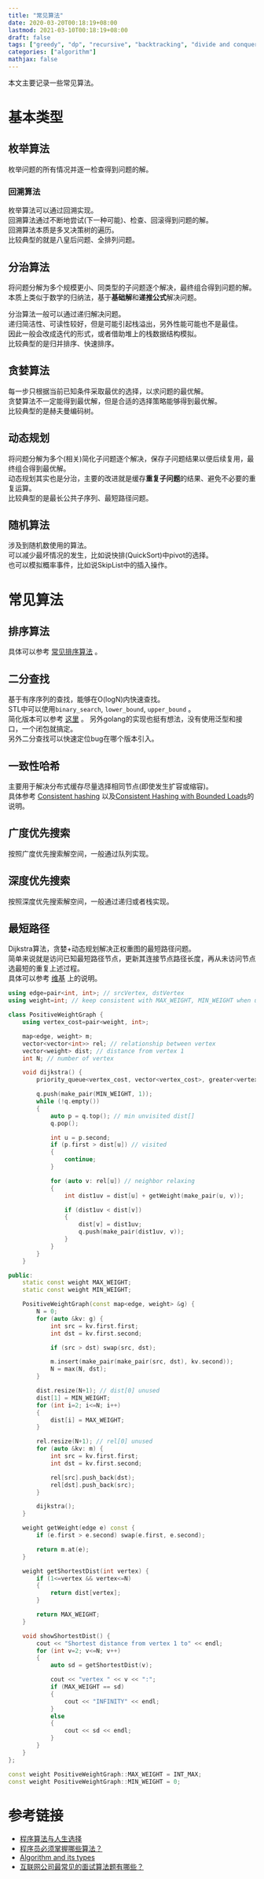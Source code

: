 ```yaml
---
title: "常见算法"
date: 2020-03-20T00:18:19+08:00
lastmod: 2021-03-10T00:18:19+08:00
draft: false
tags: ["greedy", "dp", "recursive", "backtracking", "divide and conquer", "random", "enumeration"]
categories: ["algorithm"]
mathjax: false
---
```


本文主要记录一些常见算法。  
<!--more-->

# 基本类型
## 枚举算法
枚举问题的所有情况并逐一检查得到问题的解。  

### 回溯算法
枚举算法可以通过回溯实现。  
回溯算法通过不断地尝试(下一种可能)、检查、回滚得到问题的解。  
回溯算法本质是多叉决策树的遍历。  
比较典型的就是八皇后问题、全排列问题。  

## 分治算法
将问题分解为多个规模更小、同类型的子问题逐个解决，最终组合得到问题的解。  
本质上类似于数学的归纳法，基于**基础解**和**递推公式**解决问题。  

分治算法一般可以通过递归解决问题。  
递归简洁性、可读性较好，但是可能引起栈溢出，另外性能可能也不是最佳。  
因此一般会改成迭代的形式，或者借助堆上的栈数据结构模拟。  
比较典型的是归并排序、快速排序。  

## 贪婪算法
每一步只根据当前已知条件采取最优的选择，以求问题的最优解。  
贪婪算法不一定能得到最优解，但是合适的选择策略能够得到最优解。  
比较典型的是赫夫曼编码树。  

## 动态规划
将问题分解为多个(相关)简化子问题逐个解决，保存子问题结果以便后续复用，最终组合得到最优解。  
动态规划其实也是分治，主要的改进就是缓存**重复子问题**的结果、避免不必要的重复运算。  
比较典型的是最长公共子序列、最短路径问题。  

## 随机算法
涉及到随机数使用的算法。  
可以减少最坏情况的发生，比如说快排(QuickSort)中pivot的选择。  
也可以模拟概率事件，比如说SkipList中的插入操作。  

# 常见算法

## 排序算法
具体可以参考 [常见排序算法](/post/常见排序算法/) 。  

## 二分查找
基于有序序列的查找，能够在O(logN)内快速查找。  
STL中可以使用`binary_search`, `lower_bound`, `upper_bound` 。  
简化版本可以参考 [这里](https://github.com/edward852/algorithm/tree/master/binary_search) 。
另外golang的实现也挺有想法，没有使用泛型和接口，一个闭包就搞定。  
另外二分查找可以快速定位bug在哪个版本引入。  

## 一致性哈希
主要用于解决分布式缓存尽量选择相同节点(即使发生扩容或缩容)。  
具体参考 [Consistent hashing](https://en.wikipedia.org/wiki/Consistent_hashing) 以及[Consistent Hashing with Bounded Loads](https://ai.googleblog.com/2017/04/consistent-hashing-with-bounded-loads.html)的说明。  

## 广度优先搜索
按照广度优先搜索解空间，一般通过队列实现。  

## 深度优先搜索
按照深度优先搜索解空间，一般通过递归或者栈实现。  

## 最短路径
Dijkstra算法，贪婪+动态规划解决正权重图的最短路径问题。  
简单来说就是访问已知最短路径节点，更新其连接节点路径长度，再从未访问节点选最短的重复上述过程。  
具体可以参考 [维基](https://en.wikipedia.org/wiki/Dijkstra%27s_algorithm) 上的说明。  
```cpp
using edge=pair<int, int>; // srcVertex, dstVertex
using weight=int; // keep consistent with MAX_WEIGHT, MIN_WEIGHT when using double

class PositiveWeightGraph {
    using vertex_cost=pair<weight, int>;

    map<edge, weight> m;
    vector<vector<int>> rel; // relationship between vertex
    vector<weight> dist; // distance from vertex 1
    int N; // number of vertex

    void dijkstra() {
        priority_queue<vertex_cost, vector<vertex_cost>, greater<vertex_cost>> q;

        q.push(make_pair(MIN_WEIGHT, 1));
        while (!q.empty())
        {
            auto p = q.top(); // min unvisited dist[]
            q.pop();

            int u = p.second;
            if (p.first > dist[u]) // visited
            {
                continue;
            }

            for (auto v: rel[u]) // neighbor relaxing
            {
                int dist1uv = dist[u] + getWeight(make_pair(u, v));

                if (dist1uv < dist[v])
                {
                    dist[v] = dist1uv;
                    q.push(make_pair(dist1uv, v));
                }
            }
        }
    }

public:
    static const weight MAX_WEIGHT;
    static const weight MIN_WEIGHT;

    PositiveWeightGraph(const map<edge, weight> &g) {
        N = 0;
        for (auto &kv: g) {
            int src = kv.first.first;
            int dst = kv.first.second;

            if (src > dst) swap(src, dst);

            m.insert(make_pair(make_pair(src, dst), kv.second));
            N = max(N, dst);
        }

        dist.resize(N+1); // dist[0] unused
        dist[1] = MIN_WEIGHT;
        for (int i=2; i<=N; i++)
        {
            dist[i] = MAX_WEIGHT;
        }

        rel.resize(N+1); // rel[0] unused
        for (auto &kv: m) {
            int src = kv.first.first;
            int dst = kv.first.second;

            rel[src].push_back(dst);
            rel[dst].push_back(src);
        }

        dijkstra();
    }

    weight getWeight(edge e) const {
        if (e.first > e.second) swap(e.first, e.second);

        return m.at(e);
    }

    weight getShortestDist(int vertex) {
        if (1<=vertex && vertex<=N)
        {
            return dist[vertex];
        }

        return MAX_WEIGHT;
    }

    void showShortestDist() {
        cout << "Shortest distance from vertex 1 to" << endl;
        for (int v=2; v<=N; v++)
        {
            auto sd = getShortestDist(v);

            cout << "vertex " << v << ":";
            if (MAX_WEIGHT == sd)
            {
                cout << "INFINITY" << endl;
            }
            else
            {
                cout << sd << endl;
            }
        }
    }
};

const weight PositiveWeightGraph::MAX_WEIGHT = INT_MAX;
const weight PositiveWeightGraph::MIN_WEIGHT = 0;
```


# 参考链接
- [程序算法与人生选择](https://coolshell.cn/articles/8790.html) 
- [程序员必须掌握哪些算法？](https://www.zhihu.com/question/23148377)
- [Algorithm and its types](https://www.includehelp.com/data-structure-tutorial/algorithm-and-its-types.aspx)
- [互联网公司最常见的面试算法题有哪些？](https://www.zhihu.com/question/24964987)
